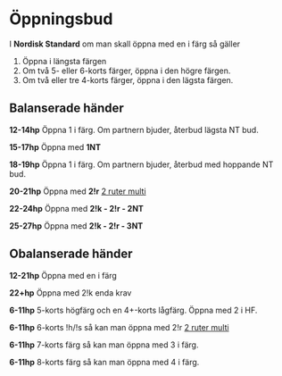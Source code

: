 # Öppningsbud

I **Nordisk Standard** om man skall öppna med en i färg så gäller

1. Öppna i längsta färgen
2. Om två 5- eller 6-korts färger, öppna i den högre färgen.
3. Om två eller tre 4-korts färger, öppna i den lägsta färgen.

## Balanserade händer

**12-14hp** Öppna 1 i färg. Om partnern bjuder, återbud lägsta NT bud.

**15-17hp** Öppna med **1NT**

**18-19hp** Öppna 1 i färg. Om partnern bjuder, återbud med hoppande NT bud.

**20-21hp** Öppna med **2!r** [2 ruter multi](./konventioner/2-ruter-multi.md)

**22-24hp** Öppna med **2!k - 2!r - 2NT**

**25-27hp** Öppna med **2!k - 2!r - 3NT**

## Obalanserade händer

**12-21hp** Öppna med en i färg

**22+hp** Öppna med 2!k enda krav

**6-11hp** 5-korts högfärg och en 4+-korts lågfärg. Öppna med 2 i HF.

**6-11hp** 6-korts !h/!s så kan man öppna med 2!r [2 ruter multi](./konventioner/2-ruter-multi.md)

**6-11hp** 7-korts färg så kan man öppna med 3 i färg.

**6-11hp** 8-korts färg så kan man öppna med 4 i färg.
